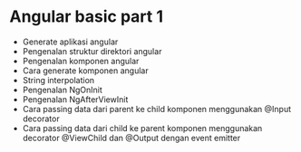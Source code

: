 # Angular basic part 1
<ul>
    <li>Generate aplikasi angular</li>
    <li>Pengenalan struktur direktori angular</li>
    <li>Pengenalan komponen angular</li>
    <li>Cara generate komponen angular</li>
    <li>String interpolation</li>
    <li>Pengenalan NgOnInit</li>
    <li>Pengenalan NgAfterViewInit</li>
    <li>Cara passing data dari parent ke child komponen menggunakan @Input decorator</li>
    <li>Cara passing data dari child ke parent komponen menggunakan decorator @ViewChild dan @Output dengan event emitter</li>
</ul>
